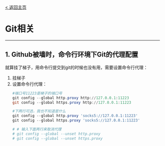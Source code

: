 [< 返回主页](../README.md)
# Git相关
---
## 1. Github被墙时，命令行环境下Git的代理配置
就算挂了梯子，用命令行提交到git的时候也没有用，需要设置命令行代理：
1. 挂梯子
2. 设置命令行代理：
    ```Powershell
    #端口号11223是梯子的端口号
    git config --global http.proxy http://127.0.0.1:11223
    git config --global https.proxy http://127.0.0.1:11223

    #下两行可选，我也不知道是什么
    git config --global http.proxy 'socks5://127.0.0.1:11223'
    git config --global https.proxy 'socks5://127.0.0.1:11223'

    # # 输入下面两行来取消代理
    # git config --global --unset http.proxy
    # git config --global --unset https.proxy
    ```